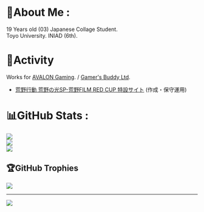 # 💫About Me :

19 Years old (03) Japanese Collage Student.  
Toyo University. INIAD (6th).

# 👏Activity

Works for [AVALON Gaming](https://twitter.com/jpn_avalon). / [Gamer's Buddy Ltd](https://www.gamers-buddy.com).  
- [荒野行動 荒野の光SP-荒野FILM RED CUP 特設サイト](https://twitter.com/GAME_KNIVES_OUT/status/1545245788212563968?s=20&t=oh_Bso226xUOikVWpuLvQw) (作成・保守運用)  

# 📊GitHub Stats :
![](https://github-readme-stats.vercel.app/api?username=xrozl&theme=dark&hide_border=false&include_all_commits=true&count_private=false)<br/>
![](https://github-readme-streak-stats.herokuapp.com/?user=xrozl&theme=dark&hide_border=false)<br/>
![](https://github-readme-stats.vercel.app/api/top-langs/?username=xrozl&theme=dark&hide_border=false&include_all_commits=true&count_private=true)

## 🏆GitHub Trophies
![](https://github-profile-trophy.vercel.app/?username=xrozl&theme=discord&no-frame=false&no-bg=false&margin-w=4)

---
[![](https://visitcount.itsvg.in/api?id=xrozl&icon=0&color=0)](https://visitcount.itsvg.in)
